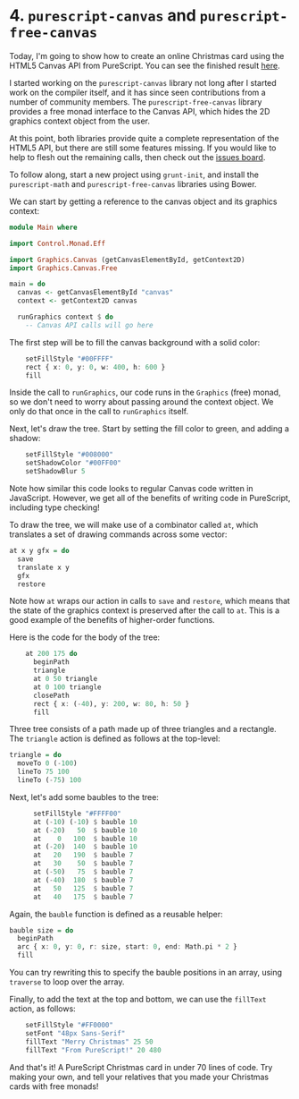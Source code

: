 # 4. `purescript-canvas` and `purescript-free-canvas`

Today, I'm going to show how to create an online Christmas card using the HTML5 Canvas API from PureScript. You can see the finished result [here](http://paf31.github.io/24-days-of-purescript/purescript-xmas-card/html/).

I started working on the `purescript-canvas` library not long after I started work on the compiler itself, and it has since seen contributions from a number of community members. The `purescript-free-canvas` library provides a free monad interface to the Canvas API, which hides the 2D graphics context object from the user.

At this point, both libraries provide quite a complete representation of the HTML5 API, but there are still some features missing. If you would like to help to flesh out the remaining calls, then check out the [issues board](https://github.com/purescript-contrib/purescript-canvas/issues).

To follow along, start a new project using `grunt-init`, and install the `purescript-math` and `purescript-free-canvas` libraries using Bower.

We can start by getting a reference to the canvas object and its graphics context:

```purescript
module Main where

import Control.Monad.Eff

import Graphics.Canvas (getCanvasElementById, getContext2D)
import Graphics.Canvas.Free

main = do
  canvas <- getCanvasElementById "canvas"
  context <- getContext2D canvas

  runGraphics context $ do
    -- Canvas API calls will go here
```

The first step will be to fill the canvas background with a solid color:

```purescript
    setFillStyle "#00FFFF"
    rect { x: 0, y: 0, w: 400, h: 600 }
    fill
```

Inside the call to `runGraphics`, our code runs in the `Graphics` (free) monad, so we don't need to worry about passing around the context object. We only do that once in the call to `runGraphics` itself.

Next, let's draw the tree. Start by setting the fill color to green, and adding a shadow:

```purescript
    setFillStyle "#008000"
    setShadowColor "#00FF00"
    setShadowBlur 5
```

Note how similar this code looks to regular Canvas code written in JavaScript. However, we get all of the benefits of writing code in PureScript, including type checking!

To draw the tree, we will make use of a combinator called `at`, which translates a set of drawing commands across some vector:

```purescript
at x y gfx = do
  save
  translate x y
  gfx
  restore
```

Note how `at` wraps our action in calls to `save` and `restore`, which means that the state of the graphics context is preserved after the call to `at`. This is a good example of the benefits of higher-order functions.

Here is the code for the body of the tree:

```purescript
    at 200 175 do
      beginPath
      triangle
      at 0 50 triangle
      at 0 100 triangle
      closePath
      rect { x: (-40), y: 200, w: 80, h: 50 }
      fill
```

Three tree consists of a path made up of three triangles and a rectangle. The `triangle` action is defined as follows at the top-level:

```purescript
triangle = do
  moveTo 0 (-100)
  lineTo 75 100
  lineTo (-75) 100
```

Next, let's add some baubles to the tree:

```purescript
      setFillStyle "#FFFF00"
      at (-10) (-10) $ bauble 10
      at (-20)   50  $ bauble 10
      at    0   100  $ bauble 10
      at (-20)  140  $ bauble 10
      at   20   190  $ bauble 7
      at   30    50  $ bauble 7
      at (-50)   75  $ bauble 7
      at (-40)  180  $ bauble 7
      at   50   125  $ bauble 7
      at   40   175  $ bauble 7
```

Again, the `bauble` function is defined as a reusable helper:

```purescript
bauble size = do
  beginPath
  arc { x: 0, y: 0, r: size, start: 0, end: Math.pi * 2 }
  fill
```

You can try rewriting this to specify the bauble positions in an array, using `traverse` to loop over the array.

Finally, to add the text at the top and bottom, we can use the `fillText` action, as follows:

```purescript
    setFillStyle "#FF0000"
    setFont "48px Sans-Serif"
    fillText "Merry Christmas" 25 50
    fillText "From PureScript!" 20 480
```

And that's it! A PureScript Christmas card in under 70 lines of code. Try making your own, and tell your relatives that you made your Christmas cards with free monads!
